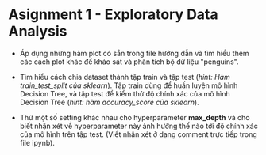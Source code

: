 # Asignment 1 - Exploratory Data Analysis

* Áp dụng những hàm plot có sẵn trong file hướng dẫn và tìm hiểu thêm các cách plot khác để khảo sát và phân tích bộ dữ liệu "penguins". 

* Tìm hiểu cách chia dataset thành tập train và tập test (*hint: Hàm train_test_split của sklearn*). Tập train dùng để huấn luyện mô hình Decision Tree, và tập test để kiểm thử độ chính xác của mô hình Decision Tree (*hint: hàm accuracy_score của sklearn*).

* Thử một số setting khác nhau cho hyperparameter **max_depth** và cho biết nhận xét về hyperparameter này ảnh hưởng thế nào tới độ chính xác của mô hình trên tập test. (Viết nhận xét ở dạng comment trực tiếp trong file ipynb).
